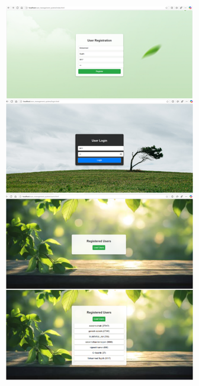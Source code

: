 ![image alt](https://github.com/waasimsimak786/user_management_system/blob/8197096aacd9762c1ff15effe40d9c15b61a0c5d/Screenshot%20(67).png)
![image alt](https://github.com/waasimsimak786/user_management_system/blob/565cc921e9e651cd022aa50f8acacb0395f150f5/Screenshot%20(68).png)
![image alt](https://github.com/waasimsimak786/user_management_system/blob/565cc921e9e651cd022aa50f8acacb0395f150f5/Screenshot%20(69).png)
![image alt](https://github.com/waasimsimak786/user_management_system/blob/565cc921e9e651cd022aa50f8acacb0395f150f5/Screenshot%20(70).png)
